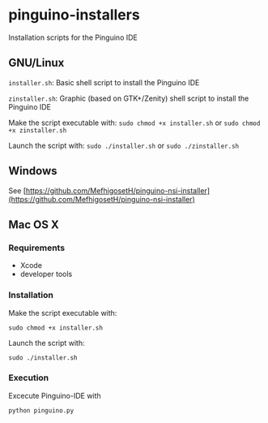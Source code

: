 # pinguino-installers
Installation scripts for the Pinguino IDE

## GNU/Linux
`installer.sh`: Basic shell script to install the Pinguino IDE

`zinstaller.sh`: Graphic (based on GTK+/Zenity) shell script to install the Pinguino IDE

Make the script executable with:
`sudo chmod +x installer.sh` or `sudo chmod +x zinstaller.sh`

Launch the script with: `sudo ./installer.sh` or `sudo ./zinstaller.sh`

## Windows
See [https://github.com/MefhigosetH/pinguino-nsi-installer](https://github.com/MefhigosetH/pinguino-nsi-installer)

## Mac OS X

### Requirements
- Xcode
- developer tools

### Installation
Make the script executable with:
```shell
sudo chmod +x installer.sh
```
Launch the script with:
```shell
sudo ./installer.sh
```
### Execution
Excecute Pinguino-IDE with  
```shell
python pinguino.py
```
